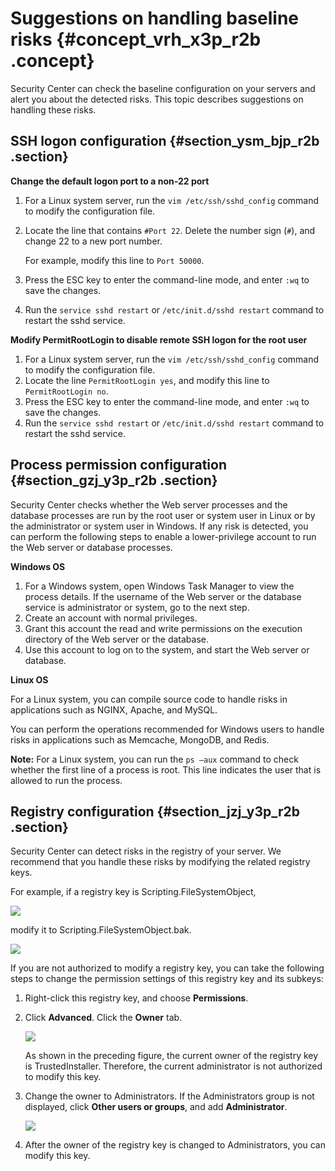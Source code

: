 # Suggestions on handling baseline risks {#concept_vrh_x3p_r2b .concept}

Security Center can check the baseline configuration on your servers and alert you about the detected risks. This topic describes suggestions on handling these risks.

## SSH logon configuration {#section_ysm_bjp_r2b .section}

**Change the default logon port to a non-22 port**

1.  For a Linux system server, run the `vim /etc/ssh/sshd_config` command to modify the configuration file.
2.  Locate the line that contains `#Port 22`. Delete the number sign \(`#`\), and change 22 to a new port number.

    For example, modify this line to `Port 50000`.

3.  Press the ESC key to enter the command-line mode, and enter `:wq` to save the changes.
4.  Run the `service sshd restart` or `/etc/init.d/sshd restart` command to restart the sshd service.

**Modify PermitRootLogin to disable remote SSH logon for the root user**

1.  For a Linux system server, run the `vim /etc/ssh/sshd_config` command to modify the configuration file.
2.  Locate the line `PermitRootLogin yes`, and modify this line to `PermitRootLogin no`.
3.  Press the ESC key to enter the command-line mode, and enter `:wq` to save the changes.
4.  Run the `service sshd restart` or `/etc/init.d/sshd restart` command to restart the sshd service.

## Process permission configuration {#section_gzj_y3p_r2b .section}

Security Center checks whether the Web server processes and the database processes are run by the root user or system user in Linux or by the administrator or system user in Windows. If any risk is detected, you can perform the following steps to enable a lower-privilege account to run the Web server or database processes.

**Windows OS**

1.  For a Windows system, open Windows Task Manager to view the process details. If the username of the Web server or the database service is administrator or system, go to the next step.
2.  Create an account with normal privileges.
3.  Grant this account the read and write permissions on the execution directory of the Web server or the database.
4.  Use this account to log on to the system, and start the Web server or database.

**Linux OS**

For a Linux system, you can compile source code to handle risks in applications such as NGINX, Apache, and MySQL.

You can perform the operations recommended for Windows users to handle risks in applications such as Memcache, MongoDB, and Redis.

**Note:** For a Linux system, you can run the `ps –aux` command to check whether the first line of a process is root. This line indicates the user that is allowed to run the process.

## Registry configuration {#section_jzj_y3p_r2b .section}

Security Center can detect risks in the registry of your server. We recommend that you handle these risks by modifying the related registry keys.

For example, if a registry key is Scripting.FileSystemObject,

![](images/8918_en-US.png)

modify it to Scripting.FileSystemObject.bak.

![](images/8919_en-US.png)

If you are not authorized to modify a registry key, you can take the following steps to change the permission settings of this registry key and its subkeys:

1.  Right-click this registry key, and choose **Permissions**.
2.  Click **Advanced**. Click the **Owner** tab.

    ![](images/8920_en-US.png)

    As shown in the preceding figure, the current owner of the registry key is TrustedInstaller. Therefore, the current administrator is not authorized to modify this key.

3.  Change the owner to Administrators. If the Administrators group is not displayed, click **Other users or groups**, and add **Administrator**.

    ![](images/8921_en-US.png)

4.  After the owner of the registry key is changed to Administrators, you can modify this key.

